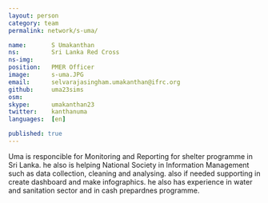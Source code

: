 ```yaml
---
layout: person
category: team
permalink: network/s-uma/

name:       S Umakanthan
ns:         Sri Lanka Red Cross
ns-img:     
position:   PMER Officer
image:      s-uma.JPG
email:      selvarajasingham.umakanthan@ifrc.org
github:     uma23sims
osm:        
skype:      umakanthan23
twitter:    kanthanuma
languages:  [en]

published: true
---
```

Uma is responcible for Monitoring and Reporting for shelter programme in Sri Lanka. he also is helping National Society in Information Management such as data collection, cleaning and analysing. also if needed supporting in create dashboard and  make infographics. he also has experience in water and sanitation sector and in cash prepardnes programme.

